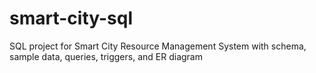 # smart-city-sql
SQL project for Smart City Resource Management System with schema, sample data, queries, triggers, and ER diagram
